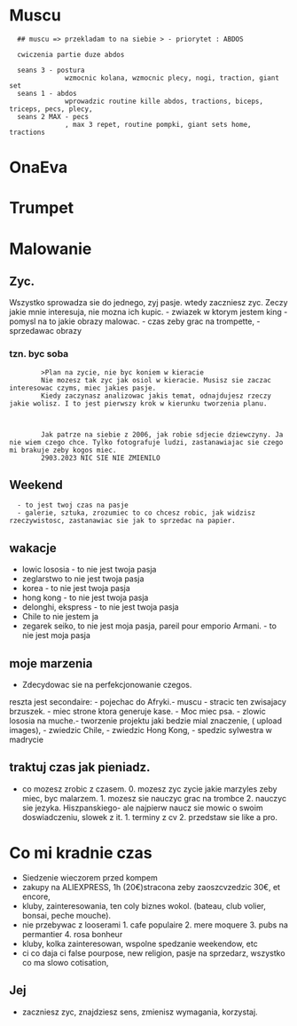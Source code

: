 # Muscu
      ## muscu => przekladam to na siebie > - priorytet : ABDOS

      cwiczenia partie duze abdos

      seans 3 - postura
                  wzmocnic kolana, wzmocnic plecy, nogi, traction, giant set
      seans 1 - abdos
                  wprowadzic routine kille abdos, tractions, biceps, triceps, pecs, plecy, 
      seans 2 MAX - pecs 
                  , max 3 repet, routine pompki, giant sets home, tractions

# OnaEva
# Trumpet
# Malowanie

## Zyc. 

Wszystko sprowadza sie do jednego, zyj pasje. wtedy zaczniesz zyc. 
Zeczy jakie mnie interesuja, nie mozna ich kupic. 
      - zwiazek w ktorym jestem king
      - pomysl na to jakie obrazy malowac. 
      - czas zeby grac na trompette,
      - sprzedawac obrazy 

### tzn. byc soba

            >Plan na zycie, nie byc koniem w kieracie
            Nie mozesz tak zyc jak osiol w kieracie. Musisz sie zaczac interesowac czyms, miec jakies pasje. 
            Kiedy zaczynasz analizowac jakis temat, odnajdujesz rzeczy jakie wolisz. I to jest pierwszy krok w kierunku tworzenia planu. 



            Jak patrze na siebie z 2006, jak robie sdjecie dziewczyny. Ja nie wiem czego chce. Tylko fotografuje ludzi, zastanawiajac sie czego mi brakuje zeby kogos miec. 
            2903.2023 NIC SIE NIE ZMIENILO

##      Weekend

      - to jest twoj czas na pasje
      - galerie, sztuka, zrozumiec to co chcesz robic, jak widzisz rzeczywistosc, zastanawiac sie jak to sprzedac na papier. 


## wakacje
- lowic lososia - to nie jest twoja pasja
- zeglarstwo to nie jest twoja pasja
- korea - to nie jest twoja pasja
- hong kong - to nie jest twoja pasja
- delonghi, ekspress - to nie jest twoja pasja
- Chile to nie jestem ja
- zegarek seiko, to nie jest moja pasja, pareil pour emporio Armani. - to nie jest moja pasja

##      moje marzenia 

- Zdecydowac sie na perfekcjonowanie czegos. 



reszta jest secondaire: - pojechac do Afryki.- muscu - stracic ten zwisajacy brzuszek. - miec strone ktora generuje kase. - Moc miec psa. - zlowic lososia na muche.- tworzenie projektu jaki bedzie mial znaczenie, ( upload images), - zwiedzic Chile, - zwiedzic Hong Kong, - spedzic sylwestra w madrycie

## traktuj czas jak pieniadz.

- co mozesz zrobic z czasem. 
      0. mozesz zyc zycie jakie marzyles zeby miec, byc malarzem. 
      1. mozesz sie nauczyc grac na trombce
      2. nauczyc sie jezyka. Hiszpanskiego- ale najpierw naucz sie mowic o swoim doswiadczeniu, slowek z it. 
            1. terminy z cv
            2. przedstaw sie like a pro. 

      
#      Co mi kradnie czas
- Siedzenie wieczorem przed kompem
- zakupy na ALIEXPRESS, 1h (20€)stracona zeby zaoszcvzedzic 30€, et encore, 
- kluby, zainteresowania, ten coly biznes wokol. (bateau, club volier, bonsai, peche mouche). 
- nie przebywac z looserami
      1. cafe populaire
      2. mere moquere
      3. pubs na permantier
      4. rosa bonheur
- kluby, kolka zainteresowan, wspolne spedzanie weekendow, etc
- ci co daja ci false pourpose, new religion, pasje na sprzedarz, wszystko co ma slowo cotisation, 



##      Jej 
- zaczniesz zyc, znajdziesz sens, zmienisz wymagania, korzystaj. 


